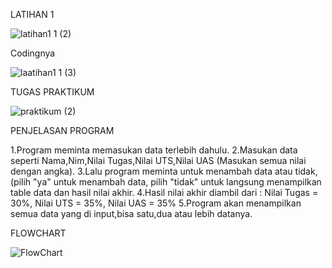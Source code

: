 LATIHAN 1

![latihan1 1 (2)](https://user-images.githubusercontent.com/56858095/69475889-50b6bd00-0e05-11ea-96d7-a967915f931f.png)

Codingnya

![laatihan1 1  (3)](https://user-images.githubusercontent.com/56858095/69475896-7217a900-0e05-11ea-80fc-dd76f70572e4.png)

TUGAS PRAKTIKUM

![praktikum (2)](https://user-images.githubusercontent.com/56858095/69475911-91163b00-0e05-11ea-87e9-7416897d0ab3.png)

PENJELASAN PROGRAM

1.Program meminta memasukan data terlebih dahulu.
2.Masukan data seperti Nama,Nim,Nilai Tugas,Nilai UTS,Nilai UAS (Masukan semua nilai dengan angka).
3.Lalu program meminta untuk menambah data atau tidak,(pilih "ya" untuk menambah data, pilih "tidak" untuk langsung menampilkan table data dan hasil nilai akhir.
4.Hasil nilai akhir diambil dari : Nilai Tugas = 30%, Nilai UTS = 35%, Nilai UAS = 35%
5.Program akan menampilkan semua data yang di input,bisa satu,dua atau lebih datanya.

FLOWCHART


![FlowChart](https://user-images.githubusercontent.com/56858095/69475938-d0dd2280-0e05-11ea-94cf-785fe2d1b202.png)
